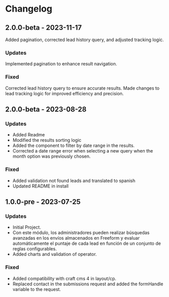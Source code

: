 # Changelog
## 2.0.0-beta - 2023-11-17
Added pagination, corrected lead history query, and adjusted tracking logic.

### Updates
Implemented pagination to enhance result navigation.

### Fixed
Corrected lead history query to ensure accurate results.
Made changes to lead tracking logic for improved efficiency and precision.

## 2.0.0-beta - 2023-08-28

### Updates

- Added Readme
- Modified the results sorting logic
- Added the component to filter by date range in the results.
- Corrected a date range error when selecting a new query when the month option was previously chosen.

### Fixed

- Added validation not found leads and translated to spanish
- Updated README in install

## 1.0.0-pre - 2023-07-25

### Updates

- Initial Project.
- Con este módulo, los administradores pueden realizar búsquedas avanzadas en los envíos almacenados en Freeform y evaluar automáticamente el puntaje de cada lead en función de un conjunto de reglas configurables.
- Added charts and validation of operator.

### Fixed

- Added compatibility with craft cms 4 in layout/cp.
- Replaced contact in the submissions request and added the formHandle variable to the request.
